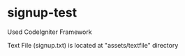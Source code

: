 # signup-test

Used CodeIgniter Framework

Text File (signup.txt) is located at "assets/textfile" directory
